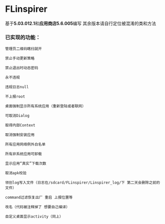 # FLinspirer

基于**5.03.012.1**和**应用商店5.6.005**编写 其余版本请自行定位被混淆的类和方法

### 已实现的功能：

`管理员二维码瞎扫就开`

`禁止手动更新策略`

`禁止退出时动态密码`

`永不违规`

`违规日志null`

`不上报root`

`桌面强制显示所有系统应用（重新登陆或者联网）`

`可取消Dialog`

`取得内部Context`

`取消强制安装应用`

`所有应用网络例外白名单`

`所有非系统应用可卸载`

`显示应用“真实”下载次数`

`取消apk校验`

`领创log写入文件（日志在/sdcard/FLinspirer/Linspirer_log/下 第二天会删除之前的文件）`

`command过滤恢复出厂 重启 上报位置等`

`改名（代码被注释掉了 想要自己编译）`

`自定义桌面显示activity（同上）`
